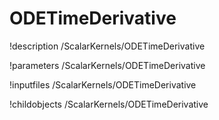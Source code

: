 <!-- MOOSE Documentation Stub: Remove this when content is added. -->

# ODETimeDerivative
!description /ScalarKernels/ODETimeDerivative

!parameters /ScalarKernels/ODETimeDerivative

!inputfiles /ScalarKernels/ODETimeDerivative

!childobjects /ScalarKernels/ODETimeDerivative
